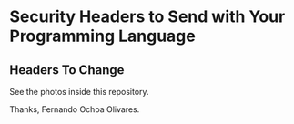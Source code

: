 # Security Headers to Send with Your Programming Language

## Headers To Change

See the photos inside this repository.

Thanks,
Fernando Ochoa Olivares.
